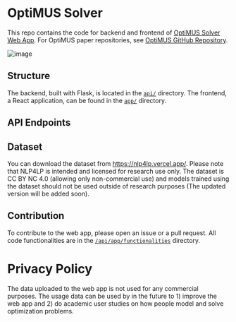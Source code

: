 # OptiMUS Solver

This repo contains the code for backend and frontend of [OptiMUS Solver Web App](https://optimus-solver.com/). For OptiMUS paper repositories, see [OptiMUS GitHub Repository](https://github.com/teshnizi/OptiMUS).

![image](https://github.com/user-attachments/assets/64837284-6f78-4158-90b3-4dae76e6e426)

## Structure

The backend, built with Flask, is located in the [`api/`](api/) directory. The frontend, a React application, can be found in the [`app/`](app/) directory.

## API Endpoints

## Dataset

You can download the dataset from https://nlp4lp.vercel.app/. Please note that NLP4LP is intended and licensed for research use only. The dataset is CC BY NC 4.0 (allowing only non-commercial use) and models trained using the dataset should not be used outside of research purposes (The updated version will be added soon).

## Contribution

To contribute to the web app, please open an issue or a pull request. All code functionalities are in the [`/api/app/functionalities`](api/app/functionalities) directory.

# Privacy Policy

The data uploaded to the web app is not used for any commercial purposes. The usage data can be used by in the future to 1) improve the web app and 2) do academic user studies on how people model and solve optimization problems.
